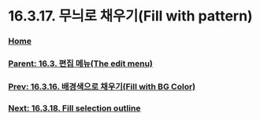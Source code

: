 # 16.3.17. 무늬로 채우기(Fill with pattern)

### [Home](./00-home.md)
### [Parent: 16.3. 편집 메뉴(The edit menu)](./16-03-00-the-edit-menu.md)
### [Prev: 16.3.16. 배경색으로 채우기(Fill with BG Color)](./16-03-16-00-fill-with-bg-color.md)
### [Next: 16.3.18. Fill selection outline](./16-03-18-fill-selection-outline.md)

